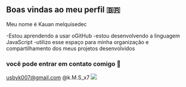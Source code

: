 ## Boas vindas ao meu perfil 🇧🇷

Meu nome é Kauan melquisedec

-Estou aprendendo a usar oGitHub
-estou desenvolvendo a linguagem JavaScript
-utilizo esse espaço para minha organização e compartilhamento dos meus projetos desenvolvidos
### você pode entrar em contato comigo 📧

usbyk007@gmail.com
@k.M.S_x7
![](https://media.tenor.com/nAMuwsQmPecAAAAM/clash-royale.gif)
